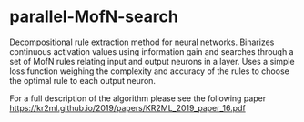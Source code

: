 # parallel-MofN-search
Decompositional rule extraction method for neural networks. Binarizes continuous activation values using information gain and searches through a set of MofN rules relating input and output neurons in a layer. Uses a simple loss function weighing the complexity and accuracy of the rules to choose the optimal rule to each output neuron.

For a full description of the algorithm please see the following paper
https://kr2ml.github.io/2019/papers/KR2ML_2019_paper_16.pdf
